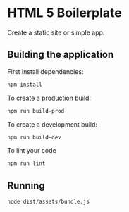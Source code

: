 # HTML 5 Boilerplate

Create a static site or simple app.

## Building the application

First install dependencies:

```sh
npm install
```

To create a production build:

```sh
npm run build-prod
```

To create a development build:

```sh
npm run build-dev
```

To lint your code

```sh
npm run lint
```

## Running

```sh
node dist/assets/bundle.js
```
